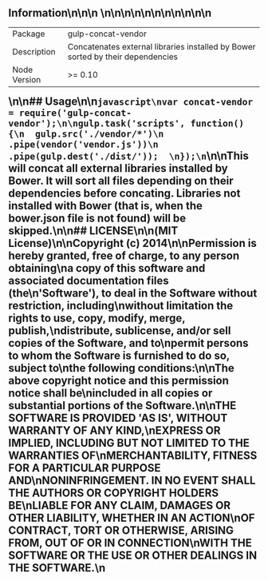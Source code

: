 ## Information\n\n<table>\n<tr> \n<td>Package</td><td>gulp-concat-vendor</td>\n</tr>\n<tr>\n<td>Description</td>\n<td>Concatenates external libraries installed by Bower sorted by their dependencies</td>\n</tr>\n<tr>\n<td>Node Version</td>\n<td>>= 0.10</td>\n</tr>\n</table>\n\n## Usage\n\n```javascript\nvar concat-vendor = require('gulp-concat-vendor');\n\ngulp.task('scripts', function() {\n  gulp.src('./vendor/*')\n	.pipe(vendor('vendor.js'))\n	.pipe(gulp.dest('./dist/'));  \n});\n```\n\nThis will concat all external libraries installed by Bower. It will sort all files depending on their dependencies before concating. Libraries not installed with Bower (that is, when the bower.json file is not found) will be skipped.\n\n## LICENSE\n\n(MIT License)\n\nCopyright (c) 2014\n\nPermission is hereby granted, free of charge, to any person obtaining\na copy of this software and associated documentation files (the\n'Software'), to deal in the Software without restriction, including\nwithout limitation the rights to use, copy, modify, merge, publish,\ndistribute, sublicense, and/or sell copies of the Software, and to\npermit persons to whom the Software is furnished to do so, subject to\nthe following conditions:\n\nThe above copyright notice and this permission notice shall be\nincluded in all copies or substantial portions of the Software.\n\nTHE SOFTWARE IS PROVIDED 'AS IS', WITHOUT WARRANTY OF ANY KIND,\nEXPRESS OR IMPLIED, INCLUDING BUT NOT LIMITED TO THE WARRANTIES OF\nMERCHANTABILITY, FITNESS FOR A PARTICULAR PURPOSE AND\nNONINFRINGEMENT. IN NO EVENT SHALL THE AUTHORS OR COPYRIGHT HOLDERS BE\nLIABLE FOR ANY CLAIM, DAMAGES OR OTHER LIABILITY, WHETHER IN AN ACTION\nOF CONTRACT, TORT OR OTHERWISE, ARISING FROM, OUT OF OR IN CONNECTION\nWITH THE SOFTWARE OR THE USE OR OTHER DEALINGS IN THE SOFTWARE.\n